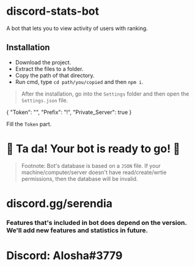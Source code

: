 # discord-stats-bot
A bot that lets you to view activity of users with ranking.

## Installation
* Download the project.
* Extract the files to a folder.
* Copy the path of that directory.
* Run cmd, type `cd path/you/copied` and then `npm i`.

> After the installation, go into the `Settings` folder and then open the `Settings.json` file.

{
    "Token": "",
    "Prefix": "!",
    "Private_Server": true
}

Fill the `Token` part.

# 🎉 Ta da! Your bot is ready to go! 🎉

> Footnote: Bot's database is based on a `JSON` file. If your machine/computer/server doesn't have read/create/wrtie permissions, then the database will be invalid.


# discord.gg/serendia

### Features that's included in bot does depend on the version. We'll add new features and statistics in future.

# Discord: Alosha#3779
